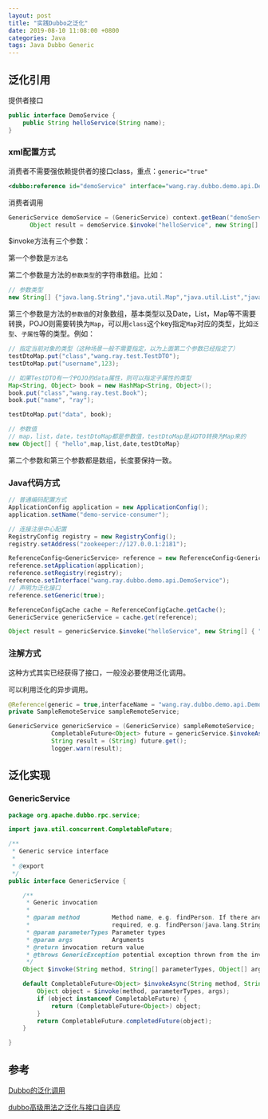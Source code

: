 ```yaml
---
layout: post
title: "实践Dubbo之泛化"
date: 2019-08-10 11:08:00 +0800
categories: Java
tags: Java Dubbo Generic
---
```


## 泛化引用

提供者接口

```java
public interface DemoService {
    public String helloService(String name);
}
```

### xml配置方式

消费者不需要强依赖提供者的接口class，重点：`generic="true"`

```xml
<dubbo:reference id="demoService" interface="wang.ray.dubbo.demo.api.DemoService" generic="true"/>
```

消费者调用

```java
GenericService demoService = (GenericService) context.getBean("demoService");
      Object result = demoService.$invoke("helloService", new String[] { "java.lang.String" }, new Object[] { "hello" });
```

$invoke方法有三个参数：

第一个参数是`方法名`

第二个参数是方法的`参数类型`的字符串数组。比如：

```java
// 参数类型
new String[] {"java.lang.String","java.util.Map","java.util.List","java.util.Date","wang.ray.test.TestDTO"}
```

第三个参数是方法的`参数值`的对象数组，基本类型以及Date，List，Map等不需要转换，POJO则需要转换为`Map`，可以用`class`这个key指定`Map`对应的类型，比如`泛型`、`子属性`等的类型。例如：

```java
// 指定当前对象的类型（这种场景一般不需要指定，以为上面第二个参数已经指定了）
testDtoMap.put("class","wang.ray.test.TestDTO");
testDtoMap.put("username",123);

// 如果TestDTO有一个POJO的data属性，则可以指定子属性的类型
Map<String, Object> book = new HashMap<String, Object>();
book.put("class","wang.ray.test.Book");
book.put("name", "ray");

testDtoMap.put("data", book);

// 参数值
// map，list，date，testDtoMap都是参数值，testDtoMap是从DTO转换为Map来的
new Object[] { "hello",map,list,date,testDtoMap}
```



第二个参数和第三个参数都是数组，长度要保持一致。

### Java代码方式

```java
// 普通编码配置方式
ApplicationConfig application = new ApplicationConfig();
application.setName("demo-service-consumer");

// 连接注册中心配置
RegistryConfig registry = new RegistryConfig();
registry.setAddress("zookeeper://127.0.0.1:2181");

ReferenceConfig<GenericService> reference = new ReferenceConfig<GenericService>();
reference.setApplication(application);
reference.setRegistry(registry);
reference.setInterface("wang.ray.dubbo.demo.api.DemoService");
// 声明为泛化接口
reference.setGeneric(true); 

ReferenceConfigCache cache = ReferenceConfigCache.getCache();
GenericService genericService = cache.get(reference);

Object result = genericService.$invoke("helloService", new String[] { "java.lang.String" },new Object[] { "world" });
```

### 注解方式

这种方式其实已经获得了接口，一般没必要使用泛化调用。

可以利用泛化的异步调用。

```java
@Reference(generic = true,interfaceName = "wang.ray.dubbo.demo.api.DemoService")
private SampleRemoteService sampleRemoteService;

GenericService genericService = (GenericService) sampleRemoteService;
            CompletableFuture<Object> future = genericService.$invokeAsync("helloService", new String[] { "java.lang.String" }, new Object[] { "Wang" });
            String result = (String) future.get();
            logger.warn(result);
```



## 泛化实现

### GenericService

```java
package org.apache.dubbo.rpc.service;

import java.util.concurrent.CompletableFuture;

/**
 * Generic service interface
 *
 * @export
 */
public interface GenericService {

    /**
     * Generic invocation
     *
     * @param method         Method name, e.g. findPerson. If there are overridden methods, parameter info is
     *                       required, e.g. findPerson(java.lang.String)
     * @param parameterTypes Parameter types
     * @param args           Arguments
     * @return invocation return value
     * @throws GenericException potential exception thrown from the invocation
     */
    Object $invoke(String method, String[] parameterTypes, Object[] args) throws GenericException;

    default CompletableFuture<Object> $invokeAsync(String method, String[] parameterTypes, Object[] args) throws GenericException {
        Object object = $invoke(method, parameterTypes, args);
        if (object instanceof CompletableFuture) {
            return (CompletableFuture<Object>) object;
        }
        return CompletableFuture.completedFuture(object);
    }

}
```



## 参考

[Dubbo的泛化调用](http://dubbo.apache.org/zh-cn/blog/dubbo-generic-invoke.html)

[dubbo高级用法之泛化与接口自适应](https://zhuanlan.zhihu.com/p/29410596)